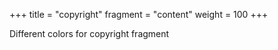 +++
title = "copyright"
fragment = "content"
weight = 100
+++

Different colors for copyright fragment

